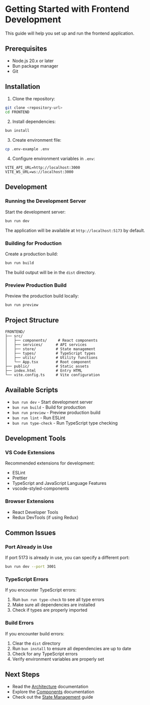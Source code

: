 # Getting Started with Frontend Development

This guide will help you set up and run the frontend application.

## Prerequisites

- Node.js 20.x or later
- Bun package manager
- Git

## Installation

1. Clone the repository:
```bash
git clone <repository-url>
cd FRONTEND
```

2. Install dependencies:
```bash
bun install
```

3. Create environment file:
```bash
cp .env-example .env
```

4. Configure environment variables in `.env`:
```env
VITE_API_URL=http://localhost:3000
VITE_WS_URL=ws://localhost:3000
```

## Development

### Running the Development Server

Start the development server:
```bash
bun run dev
```

The application will be available at `http://localhost:5173` by default.

### Building for Production

Create a production build:
```bash
bun run build
```

The build output will be in the `dist` directory.

### Preview Production Build

Preview the production build locally:
```bash
bun run preview
```

## Project Structure

```
FRONTEND/
├── src/
│   ├── components/     # React components
│   ├── services/      # API services
│   ├── store/         # State management
│   ├── types/         # TypeScript types
│   ├── utils/         # Utility functions
│   └── App.tsx        # Root component
├── public/            # Static assets
├── index.html         # Entry HTML
└── vite.config.ts     # Vite configuration
```

## Available Scripts

- `bun run dev` - Start development server
- `bun run build` - Build for production
- `bun run preview` - Preview production build
- `bun run lint` - Run ESLint
- `bun run type-check` - Run TypeScript type checking

## Development Tools

### VS Code Extensions

Recommended extensions for development:
- ESLint
- Prettier
- TypeScript and JavaScript Language Features
- vscode-styled-components

### Browser Extensions

- React Developer Tools
- Redux DevTools (if using Redux)

## Common Issues

### Port Already in Use

If port 5173 is already in use, you can specify a different port:
```bash
bun run dev --port 3001
```

### TypeScript Errors

If you encounter TypeScript errors:
1. Run `bun run type-check` to see all type errors
2. Make sure all dependencies are installed
3. Check if types are properly imported

### Build Errors

If you encounter build errors:
1. Clear the `dist` directory
2. Run `bun install` to ensure all dependencies are up to date
3. Check for any TypeScript errors
4. Verify environment variables are properly set

## Next Steps

- Read the [Architecture](./ARCHITECTURE.md) documentation
- Explore the [Components](./COMPONENTS.md) documentation
- Check out the [State Management](./STATE_MANAGEMENT.md) guide 